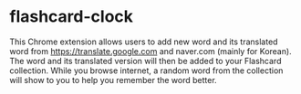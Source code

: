 # flashcard-clock
This Chrome extension allows users to add new word and its translated word from https://translate.google.com and naver.com (mainly for Korean). The word and its translated version will then be added to your Flashcard collection. While you browse internet, a random word from the collection will show to you to help you remember the word better.
